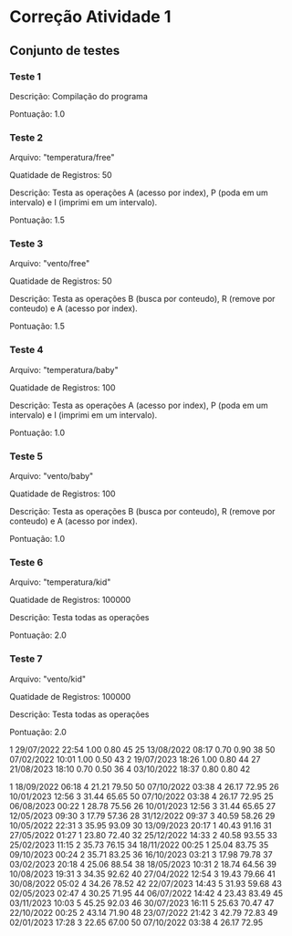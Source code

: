 # Correção Atividade 1

## Conjunto de testes

### Teste 1

Descrição: Compilação do programa

Pontuação: 1.0

### Teste 2

Arquivo: "temperatura/free"

Quatidade de Registros: 50

Descrição: Testa as operações A (acesso por index), P (poda em um intervalo) e I (imprimi em um intervalo).

Pontuação: 1.5

### Teste 3

Arquivo: "vento/free"

Quatidade de Registros: 50

Descrição: Testa as operações B (busca por conteudo), R (remove por conteudo) e A (acesso por index).

Pontuação: 1.5

### Teste 4

Arquivo: "temperatura/baby"

Quatidade de Registros: 100

Descrição: Testa as operações A (acesso por index), P (poda em um intervalo) e I (imprimi em um intervalo).

Pontuação: 1.0

### Teste 5

Arquivo: "vento/baby"

Quatidade de Registros: 100

Descrição: Testa as operações B (busca por conteudo), R (remove por conteudo) e A (acesso por index).

Pontuação: 1.0

### Teste 6

Arquivo: "temperatura/kid"

Quatidade de Registros: 100000

Descrição: Testa todas as operações

Pontuação: 2.0

### Teste 7

Arquivo: "vento/kid"

Quatidade de Registros: 100000

Descrição: Testa todas as operações

Pontuação: 2.0



1 29/07/2022 22:54 1.00 0.80 45
25 13/08/2022 08:17 0.70 0.90 38
50 07/02/2022 10:01 1.00 0.50 43
2 19/07/2023 18:26 1.00 0.80 44
27 21/08/2023 18:10 0.70 0.50 36
4 03/10/2022 18:37 0.80 0.80 42


1 18/09/2022 06:18 4 21.21 79.50
50 07/10/2022 03:38 4 26.17 72.95
26 10/01/2023 12:56 3 31.44 65.65
50 07/10/2022 03:38 4 26.17 72.95
25 06/08/2023 00:22 1 28.78 75.56
26 10/01/2023 12:56 3 31.44 65.65
27 12/05/2023 09:30 3 17.79 57.36
28 31/12/2022 09:37 3 40.59 58.26
29 10/05/2022 22:31 3 35.95 93.09
30 13/09/2023 20:17 1 40.43 91.16
31 27/05/2022 01:27 1 23.80 72.40
32 25/12/2022 14:33 2 40.58 93.55
33 25/02/2023 11:15 2 35.73 76.15
34 18/11/2022 00:25 1 25.04 83.75
35 09/10/2023 00:24 2 35.71 83.25
36 16/10/2023 03:21 3 17.98 79.78
37 03/02/2023 20:18 4 25.06 88.54
38 18/05/2023 10:31 2 18.74 64.56
39 10/08/2023 19:31 3 34.35 92.62
40 27/04/2022 12:54 3 19.43 79.66
41 30/08/2022 05:02 4 34.26 78.52
42 22/07/2023 14:43 5 31.93 59.68
43 02/05/2023 02:47 4 30.25 71.95
44 06/07/2022 14:42 4 23.43 83.49
45 03/11/2023 10:03 5 45.25 92.03
46 30/07/2023 16:11 5 25.63 70.47
47 22/10/2022 00:25 2 43.14 71.90
48 23/07/2022 21:42 3 42.79 72.83
49 02/01/2023 17:28 3 22.65 67.00
50 07/10/2022 03:38 4 26.17 72.95